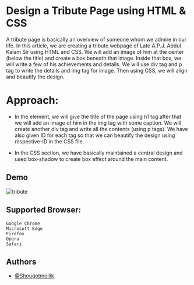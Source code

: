 
# Design a Tribute Page using HTML & CSS

A tribute page is basically an overview of someone whom we admire in our life. In this article, we are creating a tribute webpage of Late A.P.J. Abdul Kalam Sir using HTML and CSS. We will add an image of him at the center (below the title) and create a box beneath that image. Inside that box, we will write a few of his achievements and details. We will use div tag and p tag to write the details and img tag for image. Then using CSS, we will align and beautify the design. 

# Approach:

- In the <body> element, we will give the title of the page using h1 tag after that we will add an image of him in the img tag with some caption. We will create another div tag and write all the contents (using p tags). We have also given ID for each tag so that we can beautify the design using respective-ID in the CSS file.

- In the CSS section, we have basically maintained a central design and used box-shadow to create box effect around the main content.


## Demo
![tribute](https://github.com/Shougotmollik/MERN_Stack_Full_Course/assets/113712457/82c75b34-140f-46ac-8663-d90cc48d94b6)



## Supported Browser:

    Google Chrome
    Microsoft Edge
    Firefox
    Opera
    Safari

## Authors

- [@Shougotmollik](https://github.com/Shougotmollik)
